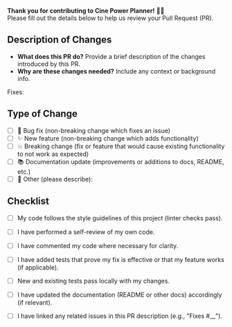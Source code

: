 **Thank you for contributing to Cine Power Planner!** 🙏🚀  
Please fill out the details below to help us review your Pull Request (PR).

## Description of Changes

- **What does this PR do?** Provide a brief description of the changes introduced by this PR.  
- **Why are these changes needed?** Include any context or background info.

Fixes: <!-- e.g. #12 (issue number) if applicable -->

## Type of Change

- [ ] 🐞 Bug fix (non-breaking change which fixes an issue)
- [ ] ✨ New feature (non-breaking change which adds functionality)
- [ ] 💥 Breaking change (fix or feature that would cause existing functionality to not work as expected)
- [ ] 📚 Documentation update (improvements or additions to docs, README, etc.)
- [ ] 🔁 Other (please describe):

## Checklist

- [ ] My code follows the style guidelines of this project (linter checks pass).
- [ ] I have performed a self-review of my own code.
- [ ] I have commented my code where necessary for clarity.
- [ ] I have added tests that prove my fix is effective or that my feature works (if applicable).
- [ ] New and existing tests pass locally with my changes.
- [ ] I have updated the documentation (README or other docs) accordingly (if relevant).
- [ ] I have linked any related issues in this PR description (e.g., "Fixes #__"). 

